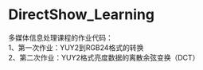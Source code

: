 # DirectShow_Learning
多媒体信息处理课程的作业代码：  
1、第一次作业：YUY2到RGB24格式的转换  
2、第二次作业：YUY2格式亮度数据的离散余弦变换（DCT）  

